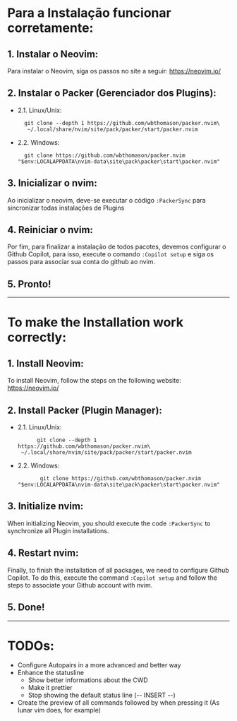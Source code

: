 # Para a Instalação funcionar corretamente:

## 1. Instalar o Neovim:
Para instalar o Neovim, siga os passos no site a seguir:
https://neovim.io/

## 2. Instalar o Packer (Gerenciador dos Plugins):

* 2.1. Linux/Unix:
    
        git clone --depth 1 https://github.com/wbthomason/packer.nvim\
         ~/.local/share/nvim/site/pack/packer/start/packer.nvim

* 2.2. Windows:

        git clone https://github.com/wbthomason/packer.nvim "$env:LOCALAPPDATA\nvim-data\site\pack\packer\start\packer.nvim"

## 3. Inicializar o nvim:
    
Ao inicializar o neovim, deve-se executar o código `:PackerSync` para sincronizar todas instalações de Plugins

## 4. Reiniciar o nvim:
    
Por fim, para finalizar a instalação de todos pacotes, devemos configurar o Github Copilot, para isso, execute o comando `:Copilot setup` e siga os passos para associar sua conta do github ao nvim.

## 5. Pronto!

-------------------------------------------------------

# To make the Installation work correctly:

## 1. Install Neovim:

To install Neovim, follow the steps on the following website: https://neovim.io/

## 2. Install Packer (Plugin Manager):

* 2.1. Linux/Unix:

            git clone --depth 1 https://github.com/wbthomason/packer.nvim\
       ~/.local/share/nvim/site/pack/packer/start/packer.nvim

* 2.2. Windows:

             git clone https://github.com/wbthomason/packer.nvim "$env:LOCALAPPDATA\nvim-data\site\pack\packer\start\packer.nvim"

## 3. Initialize nvim:
When initializing Neovim, you should execute the code `:PackerSync` to synchronize all Plugin installations.

## 4. Restart nvim:
Finally, to finish the installation of all packages, we need to configure Github Copilot. To do this, execute the command `:Copilot setup`  and follow the steps to associate your Github account with nvim.

## 5. Done!

-------------------------------------------------------

# TODOs:

* Configure Autopairs in a more advanced and better way
* Enhance the statusline
    * Show better informations about the CWD
    * Make it prettier
    * Stop showing the default status line (-- INSERT --)
* Create the preview of all commands followed by <leader> when pressing it (As lunar vim does, for example)

